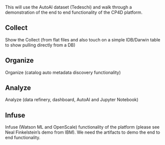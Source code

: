 This will use the AutoAI dataset (Tedeschi) and walk through a demonstration of the end to end functionality of the CP4D platform.

## Collect
Show the Collect (from flat files and also touch on a simple IDB/Darwin table to show pulling directly from a DB)

## Organize
Organize (catalog auto metadata discovery functionality)

## Analyze
Analyze (data refinery, dashboard, AutoAI and Jupyter Notebook)

## Infuse
Infuse (Watson ML and OpenScale) functionality of the platform (please see Neal Finkelstein’s demo from IBM). We need the artifacts to demo the end to end functionality.